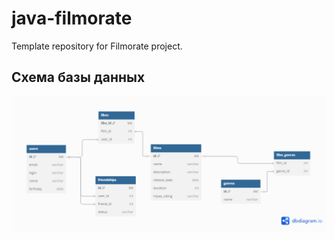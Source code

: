 # java-filmorate
Template repository for Filmorate project.
## Схема базы данных

![Диаграмма базы данных](src/main/java/ru/yandex/practicum/filmorate/ER_диаграмма.png)
